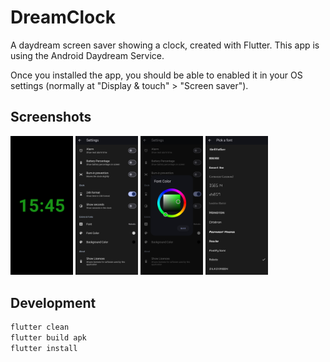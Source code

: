 # DreamClock

A daydream screen saver showing a clock, created with Flutter.
This app is using the Android Daydream Service.

Once you installed the app, you should be able to enabled it in your OS settings
(normally at "Display & touch" > "Screen saver").

## Screenshots


[<img src="docs/screenshots/flutter_0.png" width="100">](docs/screenshots/flutter_0.png)
[<img src="docs/screenshots/flutter_1.png" width="100">](docs/screenshots/flutter_1.png)
[<img src="docs/screenshots/flutter_2.png" width="100">](docs/screenshots/flutter_2.png)
[<img src="docs/screenshots/flutter_3.png" width="100">](docs/screenshots/flutter_3.png)

## Development

```bash
flutter clean
flutter build apk
flutter install
```

